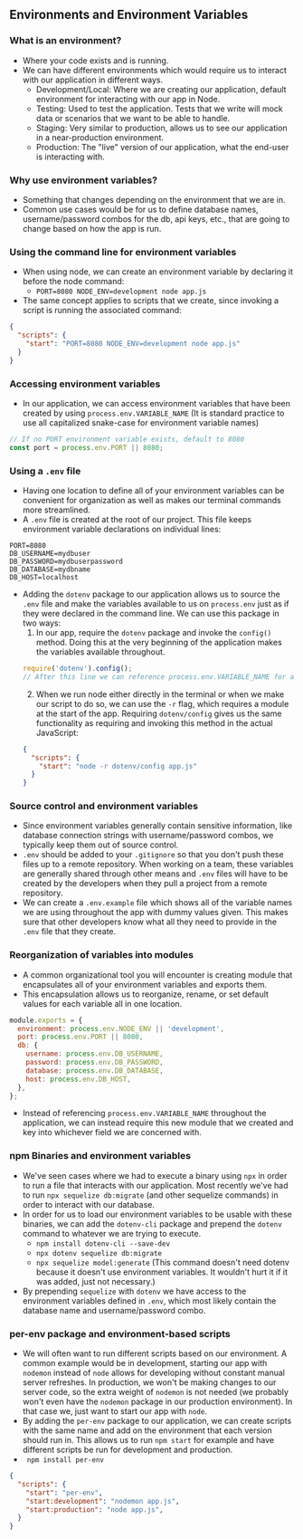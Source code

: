 ## Environments and Environment Variables

### What is an environment?
- Where your code exists and is running.
- We can have different environments which would require us to interact with our application in different ways.
  - Development/Local: Where we are creating our application, default environment for interacting with our app in Node.
  - Testing: Used to test the application. Tests that we write will mock data or scenarios that we want to be able to handle.
  - Staging: Very similar to production, allows us to see our application in a near-production environment.
  - Production: The "live" version of our application, what the end-user is interacting with.

### Why use environment variables?
- Something that changes depending on the environment that we are in.
- Common use cases would be for us to define database names, username/password combos for the db, api keys, etc., that are going to change based on how the app is run.

### Using the command line for environment variables
- When using node, we can create an environment variable by declaring it before the node command:
  - `PORT=8080 NODE_ENV=development node app.js`
- The same concept applies to scripts that we create, since invoking a script is running the associated command:
```json
{
  "scripts": {
    "start": "PORT=8080 NODE_ENV=development node app.js"
  }
}
```

### Accessing environment variables
- In our application, we can access environment variables that have been created by using `process.env.VARIABLE_NAME` (It is standard practice to use all capitalized snake-case for environment variable names)
```js
// If no PORT environment variable exists, default to 8080
const port = process.env.PORT || 8080;
```

### Using a `.env` file
- Having one location to define all of your environment variables can be convenient for organization as well as makes our terminal commands more streamlined.
- A `.env` file is created at the root of our project. This file keeps environment variable declarations on individual lines:
```
PORT=8080
DB_USERNAME=mydbuser
DB_PASSWORD=mydbuserpassword
DB_DATABASE=mydbname
DB_HOST=localhost
```
- Adding the `dotenv` package to our application allows us to source the `.env` file and make the variables available to us on `process.env` just as if they were declared in the command line. We can use this package in two ways:
  1. In our app, require the `dotenv` package and invoke the `config()` method. Doing this at the very beginning of the application makes the variables available throughout.
  ```javascript
  require('dotenv').config();
  // After this line we can reference process.env.VARIABLE_NAME for anything declared in our .env file
  ```
  2. When we run node either directly in the terminal or when we make our script to do so, we can use the `-r` flag, which requires a module at the start of the app. Requiring `dotenv/config` gives us the same functionality as requiring and invoking this method in the actual JavaScript:
  ```json
  {
    "scripts": {
      "start": "node -r dotenv/config app.js"
    }
  }
  ```

### Source control and environment variables
- Since environment variables generally contain sensitive information, like database connection strings with username/password combos, we typically keep them out of source control.
- `.env` should be added to your `.gitignore` so that you don't push these files up to a remote repository. When working on a team, these variables are generally shared through other means and `.env` files will have to be created by the developers when they pull a project from a remote repository.
- We can create a `.env.example` file which shows all of the variable names we are using throughout the app with dummy values given. This makes sure that other developers know what all they need to provide in the `.env` file that they create.

### Reorganization of variables into modules
- A common organizational tool you will encounter is creating module that encapsulates all of your environment variables and exports them.
- This encapsulation allows us to reorganize, rename, or set default values for each variable all in one location.
```javascript
module.exports = {
  environment: process.env.NODE_ENV || 'development',
  port: process.env.PORT || 8080,
  db: {
    username: process.env.DB_USERNAME,
    password: process.env.DB_PASSWORD,
    database: process.env.DB_DATABASE,
    host: process.env.DB_HOST,
  },
};


```
- Instead of referencing `process.env.VARIABLE_NAME` throughout the application, we can instead require this new module that we created and key into whichever field we are concerned with.

### npm Binaries and environment variables
- We've seen cases where we had to execute a binary using `npx` in order to run a file that interacts with our application. Most recently we've had to run `npx sequelize db:migrate` (and other sequelize commands) in order to interact with our database.
- In order for us to load our environment variables to be usable with these binaries, we can add the `dotenv-cli` package and prepend the `dotenv` command to whatever we are trying to execute.
  - `npm install dotenv-cli --save-dev`
  - `npx dotenv sequelize db:migrate`
  - `npx sequelize model:generate` (This command doesn't need dotenv because it doesn't use environment variables. It wouldn't hurt it if it was added, just not necessary.)
- By prepending `sequelize` with `dotenv` we have access to the environment variables defined in `.env`, which most likely contain the database name and username/password combo.

### per-env package and environment-based scripts
- We will often want to run different scripts based on our environment. A common example would be in development, starting our app with `nodemon` instead of `node` allows for developing without constant manual server refreshes. In production, we won't be making changes to our server code, so the extra weight of `nodemon` is not needed (we probably won't even have the `nodemon` package in our production environment). In that case we, just want to start our app with `node`.
- By adding the `per-env` package to our application, we can create scripts with the same name and add on the environment that each version should run in. This allows us to run `npm start` for example and have different scripts be run for development and production.
- ` npm install per-env`
```json
{
  "scripts": {
    "start": "per-env",
    "start:development": "nodemon app.js",
    "start:production": "node app.js",
  }
}
```
